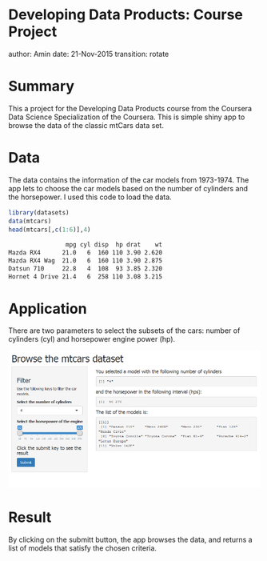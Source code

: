 Developing Data Products: Course Project
========================================================
author: Amin
date: 21-Nov-2015
transition: rotate

Summary
========================================================

This a project for the Developing Data Products course from the 
Coursera Data Science Specialization of the Coursera. This is simple
shiny app to browse the data of the classic mtCars data set. 

Data 
========================================================

The data 
contains the information of the car models from 1973-1974. The app lets 
to choose the car models based on the number of cylinders and the
horsepower. I used this code to load the data.


```r
library(datasets)
data(mtcars)
head(mtcars[,c(1:6)],4)
```

```
                mpg cyl disp  hp drat    wt
Mazda RX4      21.0   6  160 110 3.90 2.620
Mazda RX4 Wag  21.0   6  160 110 3.90 2.875
Datsun 710     22.8   4  108  93 3.85 2.320
Hornet 4 Drive 21.4   6  258 110 3.08 3.215
```

Application
========================================================

There are two parameters to select the subsets of the cars: number of cylinders
(cyl) and horsepower engine power (hp). 

![alt text](app.png)

Result
========================================================

By clicking on the submitt button, the app browses the data, and 
returns a list of models that satisfy the chosen criteria. 

